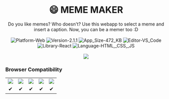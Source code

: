 <h1 align="center">😄 MEME MAKER</h1>
<p align="center">
	Do you like memes? Who doesn't? Use this webapp to select a meme and insert a caption. Now, you can be a memer too :D <br/><br/>
	<img src="https://img.shields.io/badge/Platform-Web-brightgreen.svg" alt="Platform-Web"/>
	<img src="https://img.shields.io/badge/Version-2.1.1-green.svg" alt="Version-2.1.1"/>
	<img src="https://img.shields.io/badge/App_Size-472_KB-orange.svg" alt="App_Size-472_KB"/>
	<img src="https://img.shields.io/badge/Editor-VS_Code-0078d7.svg" alt="Editor-VS_Code"/>
	<img src="https://img.shields.io/badge/Library-React-61dbfb.svg" alt="Library-React"/>
	<img src="https://img.shields.io/badge/Language-HTML,_CSS,_JS-red.svg" alt="Language-HTML,_CSS,_JS"/> <br/><br/>
	<img src="https://github.com/cmcodes1/Meme-Maker/blob/master/preview.JPG" />
</p>

<h3> Browser Compatibility </h3>
<table>
  <tr align="center">
    <td> <img src="https://raw.github.com/alrra/browser-logos/master/src/chrome/chrome_48x48.png" /> </td>
    <td> <img src="https://raw.github.com/alrra/browser-logos/master/src/firefox/firefox_48x48.png" /> </td>
    <td> <img src="https://raw.github.com/alrra/browser-logos/master/src/edge/edge_48x48.png" /> </td>
    <td> <img src="https://raw.github.com/alrra/browser-logos/master/src/safari/safari_48x48.png" /> </td>
    <td> <img src="https://raw.github.com/alrra/browser-logos/master/src/opera/opera_48x48.png" /> </td>
  </tr>
  <tr align="center">
    <td> ✔ </td>
    <td> ✔ </td>
    <td> ✔ </td>
    <td> ✔ </td>
    <td> ✔ </td>
  </tr>
</table>
